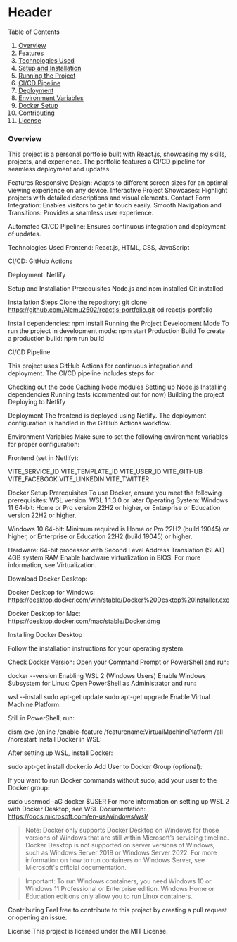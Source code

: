 # Header
Table of Contents
1. [Overview](#overview) 
2. [Features](#features) 
3. [Technologies Used](#technologies-used) 
4. [Setup and Installation](#setup-and-installation)
5. [Running the Project](#running-the-project) 
6. [CI/CD Pipeline](#cicd-pipeline) 
7. [Deployment](#deployment) 
8. [Environment Variables](#environment-variables)
9. [Docker Setup](#docker-setup) 
10. [Contributing](#contributing)
11. [License](#license)

### Overview

This project is a personal portfolio built with React.js, showcasing my skills, projects, and experience. The portfolio features a CI/CD pipeline for seamless deployment and updates.

Features
Responsive Design: Adapts to different screen sizes for an optimal viewing experience on any device.
Interactive Project Showcases: Highlight projects with detailed descriptions and visual elements.
Contact Form Integration: Enables visitors to get in touch easily.
Smooth Navigation and Transitions: Provides a seamless user experience.

Automated CI/CD Pipeline:
 Ensures continuous integration and deployment of updates.

Technologies Used
Frontend: React.js, HTML, CSS, JavaScript

CI/CD: GitHub Actions

Deployment: Netlify

Setup and Installation
Prerequisites
Node.js and npm installed
Git installed

Installation Steps
Clone the repository:
git clone https://github.com/Alemu2502/reactjs-portfolio.git
cd reactjs-portfolio

Install dependencies:
npm install
Running the Project
Development Mode
To run the project in development mode:
npm start
Production Build
To create a production build:
npm run build

CI/CD Pipeline

This project uses GitHub Actions for continuous integration and deployment. The CI/CD pipeline includes steps for:

Checking out the code
Caching Node modules
Setting up Node.js
Installing dependencies
Running tests (commented out for now)
Building the project
Deploying to Netlify

Deployment
The frontend is deployed using Netlify. The deployment configuration is handled in the GitHub Actions workflow.

Environment Variables
Make sure to set the following environment variables for proper configuration:

Frontend (set in Netlify):

VITE_SERVICE_ID
VITE_TEMPLATE_ID
VITE_USER_ID
VITE_GITHUB
VITE_FACEBOOK
VITE_LINKEDIN
VITE_TWITTER

Docker Setup
Prerequisites
To use Docker, ensure you meet the following prerequisites:
WSL version: WSL 1.1.3.0 or later
Operating System:
Windows 11 64-bit: Home or Pro version 22H2 or higher, or Enterprise or Education version 22H2 or higher.

Windows 10 64-bit: Minimum required is Home or Pro 22H2 (build 19045) or higher, or Enterprise or Education 22H2 (build 19045) or higher.

Hardware:
64-bit processor with Second Level Address Translation (SLAT)
4GB system RAM
Enable hardware virtualization in BIOS. For more information, see Virtualization.


Download Docker Desktop:

Docker Desktop for Windows: https://desktop.docker.com/win/stable/Docker%20Desktop%20Installer.exe

Docker Desktop for Mac: https://desktop.docker.com/mac/stable/Docker.dmg

Installing Docker Desktop

Follow the installation instructions for your operating system.

Check Docker Version: Open your Command Prompt or PowerShell and run:

docker --version
Enabling WSL 2 (Windows Users)
Enable Windows Subsystem for Linux: Open PowerShell as Administrator and run:

wsl --install
sudo apt-get update
sudo apt-get upgrade
Enable Virtual Machine Platform:

Still in PowerShell, run:

dism.exe /online /enable-feature /featurename:VirtualMachinePlatform /all /norestart
Install Docker in WSL:

After setting up WSL, install Docker:

sudo apt-get install docker.io
Add User to Docker Group (optional):

If you want to run Docker commands without sudo, add your user to the Docker group:

sudo usermod -aG docker $USER
For more information on setting up WSL 2 with Docker Desktop, see WSL Documentation: https://docs.microsoft.com/en-us/windows/wsl/

> Note: Docker only supports Docker Desktop on Windows for those versions of Windows that are still within Microsoft’s servicing timeline. Docker Desktop is not supported on server versions of Windows, such as Windows Server 2019 or Windows Server 2022. For more information on how to run containers on Windows Server, see Microsoft's official documentation.

> Important: To run Windows containers, you need Windows 10 or Windows 11 Professional or Enterprise edition. Windows Home or Education editions only allow you to run Linux containers.

Contributing
Feel free to contribute to this project by creating a pull request or opening an issue.

License
This project is licensed under the MIT License.